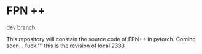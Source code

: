 # FPN ++
dev branch

This repository will constain the source code of FPN++ in pytorch. Coming soon...
fuck
'''
this is the revision of local 2333

